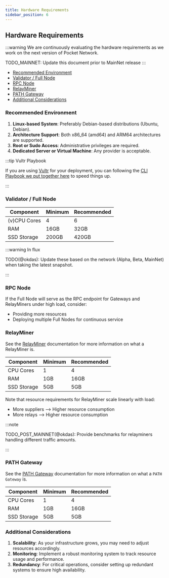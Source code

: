 ```yaml
---
title: Hardware Requirements
sidebar_position: 6
---
```


## Hardware Requirements <!-- omit in toc -->

:::warning
We are continuously evaluating the hardware requirements as we work on the next version of Pocket Network.

TODO_MAINNET: Update this document prior to MainNet release
:::

- [Recommended Environment](#recommended-environment)
- [Validator / Full Node](#validator--full-node)
- [RPC Node](#rpc-node)
- [RelayMiner](#relayminer)
- [PATH Gateway](#path-gateway)
- [Additional Considerations](#additional-considerations)

### Recommended Environment

1. **Linux-based System**: Preferably Debian-based distributions (Ubuntu, Debian).
2. **Architecture Support**: Both x86_64 (amd64) and ARM64 architectures are supported.
3. **Root or Sudo Access**: Administrative privileges are required.
4. **Dedicated Server or Virtual Machine**: Any provider is acceptable.

:::tip Vultr Playbook

If you are using [Vultr](https://www.vultr.com/) for your deployment, you can following the [CLI Playbook we put together here](../walkthroughs/playbooks/vultr.md) to speed things up.

:::

### Validator / Full Node

| Component    | Minimum | Recommended |
| ------------ | ------- | ----------- |
| (v)CPU Cores | 4       | 6           |
| RAM          | 16GB    | 32GB        |
| SSD Storage  | 200GB   | 420GB       |

:::warning In flux

TODO(@okdas): Update these based on the network (Alpha, Beta, MainNet) when taking the latest snapshot.

:::

### RPC Node

If the Full Node will serve as the RPC endpoint for Gateways and RelayMiners under high load, consider:

- Providing more resources
- Deploying multiple Full Nodes for continuous service

### RelayMiner

See the [RelayMiner](../../3_protocol/actors/5_relay_miner.md) documentation for more
information on what a RelayMiner is.

| Component   | Minimum | Recommended |
| ----------- | ------- | ----------- |
| CPU Cores   | 1       | 4           |
| RAM         | 1GB     | 16GB        |
| SSD Storage | 5GB     | 5GB         |

Note that resource requirements for RelayMiner scale linearly with load:

- More suppliers --> Higher resource consumption
- More relays --> Higher resource consumption

:::note

TODO_POST_MAINNET(@okdas): Provide benchmarks for relayminers handling different traffic amounts.

:::

### PATH Gateway

See the [PATH Gateway](https://path.grove.city) documentation for more
information on what a `PATH Gateway` is.

| Component   | Minimum | Recommended |
| ----------- | ------- | ----------- |
| CPU Cores   | 1       | 4           |
| RAM         | 1GB     | 16GB        |
| SSD Storage | 5GB     | 5GB         |

<!-- TODO_TECHDEBT: Update the PATH Gateway hardware requirements -->

### Additional Considerations

1. **Scalability**: As your infrastructure grows, you may need to adjust resources accordingly.
2. **Monitoring**: Implement a robust monitoring system to track resource usage and performance.
3. **Redundancy**: For critical operations, consider setting up redundant systems to ensure high availability.

